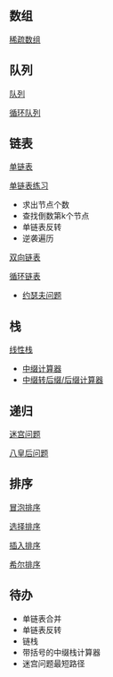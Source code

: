 ## 数组

[稀疏数组](https://github.com/MaJesTySA/JavaDataStructure/blob/master/src/linear/array/SparseArray.java)

## 队列

[队列](https://github.com/MaJesTySA/JavaDataStructure/blob/master/src/linear/queue/ArrayQueueDemo.java)

[循环队列](<https://github.com/MaJesTySA/JavaDataStructure/blob/master/src/linear/queue/CircleArrayQueueDemo.java>)

## 链表

[单链表](<https://github.com/MaJesTySA/JavaDataStructure/blob/master/src/linear/linkedlist/SingleLinkedListDemo.java>)

[单链表练习](<https://github.com/MaJesTySA/JavaDataStructure/blob/master/src/linear/linkedlist/SingleLinkedListExcercise.java>)

- 求出节点个数
- 查找倒数第k个节点
- 单链表反转
- 逆袭遍历

[双向链表](<https://github.com/MaJesTySA/JavaDataStructure/blob/master/src/linear/linkedlist/DoubleLinkedListDemo.java>)

[循环链表](https://github.com/MaJesTySA/JavaDataStructure/blob/master/src/linear/linkedlist/CircleLinkedListDemo.java)

- [约瑟夫问题](https://github.com/MaJesTySA/JavaDataStructure/blob/master/src/linear/linkedlist/Josepfu.java)

## 栈

[线性栈](https://github.com/MaJesTySA/JavaDataStructure/blob/master/src/linear/stack/ArrayStackDemo.java)

- [中缀计算器](https://github.com/MaJesTySA/JavaDataStructure/blob/master/src/linear/stack/CalculatorStack.java)
- [中缀转后缀/后缀计算器](https://github.com/MaJesTySA/JavaDataStructure/blob/master/src/linear/stack/PolandNotation.java)

## 递归

[迷宫问题](https://github.com/MaJesTySA/JavaDataStructure/blob/master/src/recursion/migong/MiGong.java)

[八皇后问题](https://github.com/MaJesTySA/JavaDataStructure/blob/master/src/recursion/eightqueen/EightQueen.java)

## 排序

[冒泡排序](https://github.com/MaJesTySA/JavaDataStructure/blob/master/src/sort/bubblesort/BubbleSort.java)

[选择排序](https://github.com/MaJesTySA/JavaDataStructure/blob/master/src/sort/selectsort/SelectSort.java)

[插入排序](https://github.com/MaJesTySA/JavaDataStructure/blob/master/src/sort/insertsort/InsertSort.java)

[希尔排序](https://github.com/MaJesTySA/JavaDataStructure/blob/master/src/sort/shellsort/ShellSort.java)


## 待办

- 单链表合并
- 单链表反转
- 链栈
- 带括号的中缀栈计算器
- 迷宫问题最短路径
